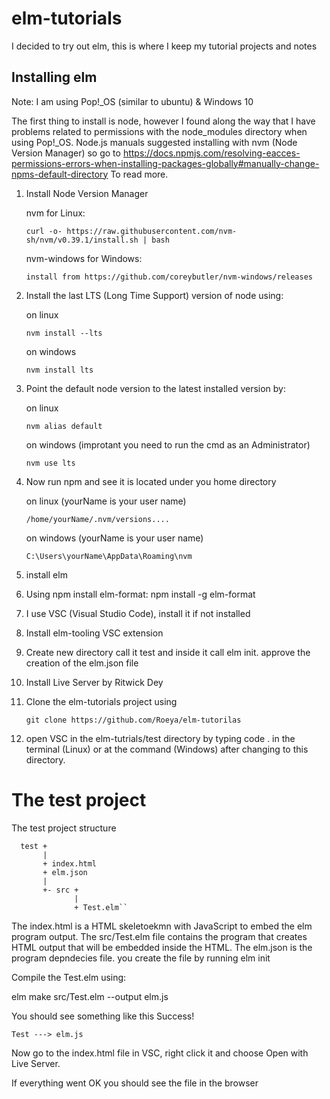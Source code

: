 # elm-tutorials

I decided to try out elm, this is where I keep my tutorial projects and notes

## Installing elm

Note: I am using Pop!_OS (similar to ubuntu) & Windows 10

The first thing to install is node, however I found along the way that I have problems related to permissions with the node_modules directory when using Pop!_OS.
Node.js manuals suggested installing with nvm (Node Version Manager) so go to https://docs.npmjs.com/resolving-eacces-permissions-errors-when-installing-packages-globally#manually-change-npms-default-directory
To read more.

1. Install Node Version Manager

   nvm for Linux:
   
       curl -o- https://raw.githubusercontent.com/nvm-sh/nvm/v0.39.1/install.sh | bash

   nvm-windows for Windows:
   
       install from https://github.com/coreybutler/nvm-windows/releases

2. Install the last LTS (Long Time Support) version of node using:
   
   on linux 
   
       nvm install --lts

   on windows
   
       nvm install lts

3. Point the default node version to the latest installed version by:
   
   on linux
   
       nvm alias default

   on windows (improtant you need to run the cmd as an Administrator)
   
       nvm use lts

4. Now run npm and see it is located under you home directory 

   on linux (yourName is your user name)
   
       /home/yourName/.nvm/versions....
 
   on windows (yourName is your user name)
   
       C:\Users\yourName\AppData\Roaming\nvm

5. install elm

6. Using npm install elm-format:
   npm install -g elm-format

7. I use VSC (Visual Studio Code), install it if not installed

8. Install elm-tooling VSC extension

9. Create new directory call it test and inside it call elm init. approve the creation of the elm.json file

10. Install Live Server by Ritwick Dey

11. Clone the elm-tutorials project using 

        git clone https://github.com/Roeya/elm-tutorilas

12. open VSC in the elm-tutrials/test directory by typing code . in the terminal (Linux) or at the command (Windows)
    after changing to this directory.

# The test project

The test project structure

      test +
           |
           + index.html
           + elm.json
           | 
           +- src +
                  | 
                  + Test.elm``    

The index.html is a HTML skeletoekmn with JavaScript to embed the elm program output.
The src/Test.elm file contains the program that creates HTML output that will be embedded inside the HTML.
The elm.json is the program depndecies file. you create the file by running elm init

Compile the Test.elm using:

elm make src/Test.elm --output elm.js

You should see something like this
Success!

    Test ---> elm.js

Now go to the index.html file in VSC, right click it and choose Open with Live Server.

If everything went OK you should see the file in the browser
